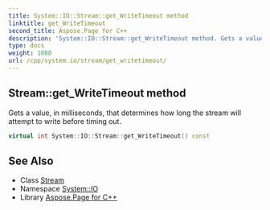 ```yaml
---
title: System::IO::Stream::get_WriteTimeout method
linktitle: get_WriteTimeout
second_title: Aspose.Page for C++
description: 'System::IO::Stream::get_WriteTimeout method. Gets a value, in milliseconds, that determines how long the stream will attempt to write before timing out in C++.'
type: docs
weight: 1600
url: /cpp/system.io/stream/get_writetimeout/
---
```

## Stream::get_WriteTimeout method


Gets a value, in milliseconds, that determines how long the stream will attempt to write before timing out.

```cpp
virtual int System::IO::Stream::get_WriteTimeout() const
```

## See Also

* Class [Stream](../)
* Namespace [System::IO](../../)
* Library [Aspose.Page for C++](../../../)
